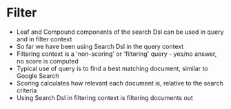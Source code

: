 # Filter #

* Leaf and Compound components of the search Dsl can be used in query and in filter context
* So far we have been using Search Dsl in the query context
* Filtering context is a 'non-scoring' or 'filtering' query - yes/no answer, no score is computed
* Typical use of query is to find a best matching document, similar to Google Search
* Scoring calculates how relevant each document is, relative to the search criteria
* Using Search Dsl in filtering context is filtering documents out